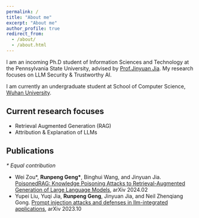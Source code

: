 ```yaml
---
permalink: /
title: "About me"
excerpt: "About me"
author_profile: true
redirect_from: 
  - /about/
  - /about.html
---
```


I am an incoming Ph.D student of Information Sciences and Technology at the Pennsylvania State University, advised by [Prof.Jinyuan Jia](https://jinyuan-jia.github.io/). My research focuses on LLM Security & Trustworthy AI.

I am currently an undergraduate student at School of Computer Science, [Wuhan University](https://www.whu.edu.cn/).



## Current research focuses

* Retrieval Augmented Generation (RAG)
* Attribution & Explanation of LLMs



## Publications

*\* Equal contribution*

* Wei Zou\*, **Runpeng Geng\***, Binghui Wang, and Jinyuan Jia. [PoisonedRAG: Knowledge Poisoning Attacks to Retrieval-Augmented Generation of Large Language Models](https://arxiv.org/abs/2402.07867), arXiv 2024.02
* Yupei Liu, Yuqi Jia, **Runpeng Geng**, Jinyuan Jia, and Neil Zhenqiang Gong. [Prompt injection attacks and defenses in llm-integrated applications](https://arxiv.org/abs/2310.12815), arXiv 2023.10



